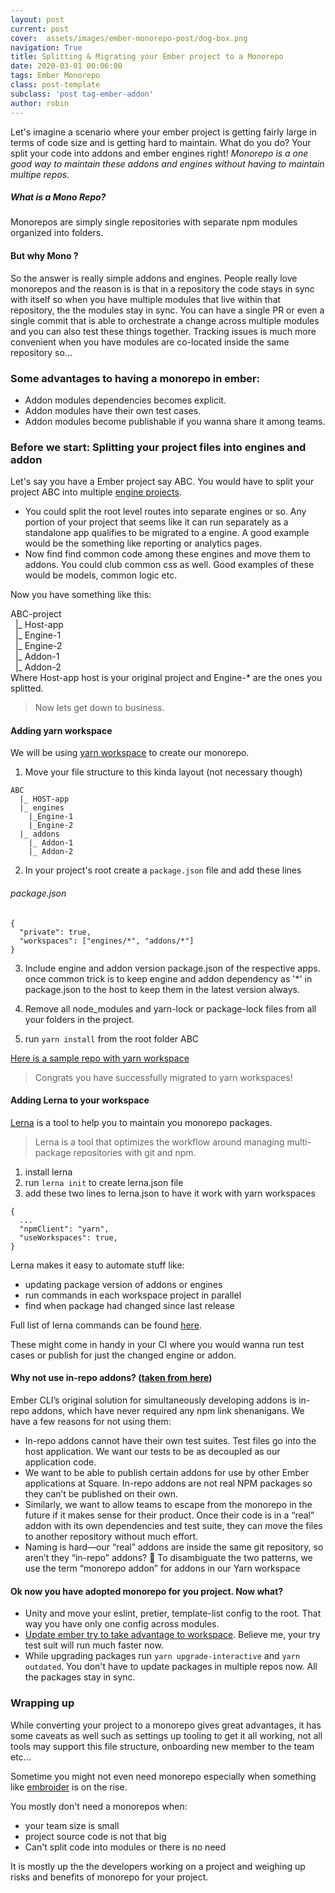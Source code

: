 ```yaml
---
layout: post
current: post
cover:  assets/images/ember-monorepo-post/dog-box.png
navigation: True
title: Splitting & Migrating your Ember project to a Monorepo
date: 2020-03-01 00:06:00
tags: Ember Monorepo
class: post-template
subclass: 'post tag-ember-addon'
author: robin
---
```


Let's imagine a scenario where your ember project is getting fairly large in terms of code size and is getting hard to maintain. What do you do?
Your split your code into addons and ember engines right! *Monorepo is a one good way to maintain these addons and engines without having to maintain multipe repos.*

##### What is a Mono Repo?
Monorepos are simply single repositories with separate npm modules organized into folders.

#### But why Mono ?
So the answer is really simple addons and engines. People really love monorepos and the reason is is that in a repository the code stays in sync with itself so when
you have multiple modules that live within that repository, the the modules stay in sync. You can have a single PR or even a single commit that is able to
orchestrate a change across multiple modules and you can also test these things together. Tracking issues is much more convenient when you have modules are co-located inside the same repository so...

### Some advantages to having a monorepo in ember:
* Addon modules dependencies becomes explicit.
* Addon modules have their own test cases.
* Addon modules become publishable if you wanna share it among teams.

### Before we start: Splitting your project files into engines and addon
Let's say you have a Ember project say ABC.
You would have to split your project ABC into multiple [engine projects](http://ember-engines.com/).
<br>
* You could split the root level routes into separate engines or so. Any portion of your project that seems like it can run separately as a standalone app qualifies to be migrated to a engine. A good example would be the something like reporting or analytics pages.
* Now find find common code among these engines and move them to addons. You could club common css as well. Good examples of these would be models, common logic etc.

Now you have something like this:

ABC-project<br>
  &nbsp;&nbsp;|_ Host-app<br>
  &nbsp;&nbsp;|_ Engine-1<br>
  &nbsp;&nbsp;|_ Engine-2<br>
  &nbsp;&nbsp;|_ Addon-1<br>
  &nbsp;&nbsp;|_ Addon-2<br>
Where Host-app host is your original project and Engine-* are the ones you splitted.

> Now lets get down to business.

#### Adding yarn workspace

We will be using [yarn workspace](https://classic.yarnpkg.com/en/docs/workspaces/) to create our monorepo.

1) Move your file structure to this kinda layout (not necessary though)
```
ABC
  |_ HOST-app
  |_ engines
    |_Engine-1
    |_Engine-2
  |_ addons
    |_ Addon-1
    |_ Addon-2
```

2) In your project's root create a `package.json` file and add these lines

###### package.json
```
{
  "private": true,
  "workspaces": ["engines/*", "addons/*"]
}
```

3) Include engine and addon version package.json of the respective apps.
once common trick is to keep engine and addon dependency as '*' in package.json to the host to keep them in the latest version always.

4) Remove all node_modules and yarn-lock or package-lock files from all your folders in the project.

5) run `yarn install` from the root folder ABC

[Here is a sample repo with yarn workspace](https://github.com/MalayaliRobz/ember-monorepo-demo)

> Congrats you have successfully migrated to yarn workspaces!

#### Adding Lerna to your workspace

[Lerna](https://lerna.js.org/) is a tool to help you to maintain you monorepo packages.
> Lerna is a tool that optimizes the workflow around managing multi-package repositories with git and npm.

1. install lerna
2. run `lerna init` to create lerna.json file
3. add these two lines to lerna.json to have it work with yarn workspaces
```
{  
  ...
  "npmClient": "yarn",
  "useWorkspaces": true,
}
```

Lerna makes it easy to automate stuff like:
 * updating package version of addons or engines
 * run commands in each workspace project in parallel
 * find when package had changed since last release

Full list of lerna commands can be found [here](https://github.com/lerna/lerna).

These might come in handy in your CI where you would wanna run test cases or publish for just the changed engine or addon.

#### Why not use in-repo addons? ([taken from here](https://medium.com/square-corner-blog/ember-and-yarn-workspaces-fca69dc5d44a))
Ember CLI’s original solution for simultaneously developing addons is in-repo addons, which have never required any npm link shenanigans. We have a few reasons for not using them:

* In-repo addons cannot have their own test suites. Test files go into the host application. We want our tests to be as decoupled as our application code.
* We want to be able to publish certain addons for use by other Ember applications at Square. In-repo addons are not real NPM packages so they can’t be published on their own.
* Similarly, we want to allow teams to escape from the monorepo in the future if it makes sense for their product. Once their code is in a “real” addon with its own dependencies and test suite, they can move the files to another repository without much effort.
* Naming is hard—our “real” addons are inside the same git repository, so aren’t they “in-repo” addons? 🤯 To disambiguate the two patterns, we use the term “monorepo addon” for addons in our Yarn workspace

#### Ok now you have adopted monorepo for you project. Now what?

* Unity and move your eslint, pretier, template-list config to the root. That way you have only one config across modules.
* [Update ember try to take advantage to workspace](https://github.com/ember-cli/ember-try#workspaces). Believe me, your try test suit will run much faster now.
* While upgrading packages run `yarn upgrade-interactive` and `yarn outdated`. You don't have to update packages in multiple repos now. All the packages stay in sync.

### Wrapping up
While converting your project to a monorepo gives great advantages, it has some caveats as well such as settings up tooling to get it all working, not all tools may support this file structure, onboarding new member to the team etc...

Sometime you might not even need monorepo especially when something like [embroider](https://github.com/embroider-build/embroider) is on the rise.

You mostly don't need a monorepos when:
* your team size is small
* project source code is not that big
* Can't split code into modules or there is no need

It is mostly up the the developers working on a project and weighing up risks and benefits of monorepo for your project.








